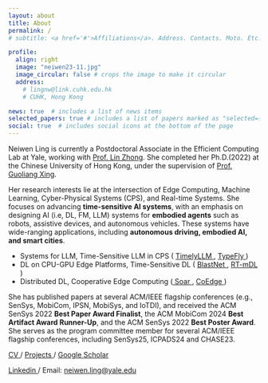 ```yaml
---
layout: about
title: About
permalink: /
# subtitle: <a href='#'>Affiliations</a>. Address. Contacts. Moto. Etc.

profile:
  align: right
  image: "neiwen23-11.jpg"
  image_circular: false # crops the image to make it circular
  address: 
    # lingnw@link.cuhk.edu.hk
    # CUHK, Hong Kong

news: true  # includes a list of news items
selected_papers: true # includes a list of papers marked as "selected={true}"
social: true  # includes social icons at the bottom of the page
---
```




Neiwen Ling is currently a Postdoctoral Associate in the Efficient Computing Lab at Yale, working with <a href="https://www.linzhong.org/" target="_blank" rel="noopener noreferrer">Prof. Lin Zhong</a>. She completed her Ph.D.(2022) at the Chinese University of Hong Kong, under the supervision of <a href="https://staff.ie.cuhk.edu.hk/~glxing/" target="_blank" rel="noopener noreferrer">Prof. Guoliang Xing</a>. 

Her research interests lie at the intersection of Edge Computing, Machine Learning, Cyber-Physical Systems (CPS), and Real-time Systems. She focuses on advancing **time-sensitive AI systems**, with an emphasis on designing AI (i.e, DL, FM, LLM) systems for **embodied agents** such as robots, assistive devices, and autonomous vehicles. These systems have wide-ranging applications, including **autonomous driving, embodied AI, and smart cities**.

- Systems for LLM, Time-Sensitive LLM in CPS ( <a href="https://arxiv.org/abs/2412.18695" target="_blank" rel="noopener noreferrer"> TimelyLLM </a>,  <a href="https://arxiv.org/abs/2312.14950" target="_blank" rel="noopener noreferrer"> TypeFly </a>) 
- DL on CPU-GPU Edge Platforms, Time-Sensitive DL ( <a href="https://dl.acm.org/doi/abs/10.1145/3560905.3568520" target="_blank" rel="noopener noreferrer"> BlastNet </a>,  <a href="https://dl.acm.org/doi/10.1145/3485730.3485938" target="_blank" rel="noopener noreferrer"> RT-mDL </a>)
- Distributed DL, Cooperative Edge Computing (<a href="https://dl.acm.org/doi/10.1145/3636534.3649352" target="_blank" rel="noopener noreferrer"> Soar </a>, <a href="https://dl.acm.org/doi/10.1145/3583120.3586955" target="_blank" rel="noopener noreferrer"> CoEdge </a>)

She has published papers at several ACM/IEEE flagship conferences (e.g., SenSys, MobiCom, IPSN, MobiSys, and IoTDI), and received the ACM SenSys 2022 **Best Paper Award Finalist**, the ACM MobiCom 2024 **Best Artifact Award Runner-Up**, and the ACM SenSys 2022 **Best Poster Award**. She serves as the program committee member for several ACM/IEEE flagship conferences, including SenSys25, ICPADS24 and CHASE23.

<a href="https://neawhen.github.io/neiwen.github.io/assets/pdf/CV_Neiwen.pdf" target="_blank" rel="noopener noreferrer"> CV </a> / <a href="https://neawhen.github.io/neiwen.github.io/projects/" target="_blank" rel="noopener noreferrer"> Projects </a> / <a href="https://scholar.google.com/citations?user=ZtX9kXYAAAAJ&hl=zh-CN" target="_blank" rel="noopener noreferrer"> Google Scholar </a> 

<a href="https://www.linkedin.com/in/neiwen-ling-1b115a170/?originalSubdomain=hk" target="_blank" rel="noopener noreferrer"> Linkedin </a> / Email: neiwen.ling@yale.edu

<!-- Her research falls in the intersection of Edge Computing, Machine Learning and Real-time System. She focuses on the intelligence and real-time capabilities of edge devices, with a goal of developing <b>real-time systems for AI (i.e., DL, FM, LLM) applications</b> such as smart city and autonomous driving. 
She has published papers at several ACM/IEEE flagship conferences (e.g., SenSys, IPSN, MobiSys, and IoTDI), and received the ACM SenSys 2022 <b>Best Paper Award Finalist</b> and the ACM SenSys 2022 <b>Best Poster Award</b>. She has served as the reviewer or program committee member for several ACM/IEEE flagship journals/conferences, including TMC, IMWUT/UbiComp, INFOCOM, CHASE and TOSN. -->


<!-- Write your biography here. Tell the world about yourself. Link to your favorite [subreddit](http://reddit.com). You can put a picture in, too. The code is already in, just name your picture `prof_pic.jpg` and put it in the `img/` folder.

She also works closely with <a href="https://www.cs.cityu.edu.hk/~nanguan/" target="_blank" rel="noopener noreferrer">Prof. Nan Guan</a> and <a href="https://yanzhenyu.com/" target="_blank" rel="noopener noreferrer">Prof. Zhenyu Yan</a>.

*I am on the job market. Feel free to contact me at neiwen.ling@yale.edu.*

Put your address / P.O. box / other info right below your picture. You can also disable any these elements by editing `profile` property of the YAML header of your `_pages/about.md`. Edit `_bibliography/papers.bib` and Jekyll will render your [publications page](/al-folio/publications/) automatically.

Link to your social media connections, too. This theme is set up to use [Font Awesome icons](http://fortawesome.github.io/Font-Awesome/) and [Academicons](https://jpswalsh.github.io/academicons/), like the ones below. Add your Facebook, Twitter, LinkedIn, Google Scholar, or just disable all of them. -->
